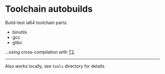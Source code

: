 # Toolchain autobuilds #

Build-test ia64 toolchain parts:

* binutils
* gcc
* glibc

...using cross-compilation with [T2](https://t2sde.org/).

****

Also works locally, see `tools` directory for details.
